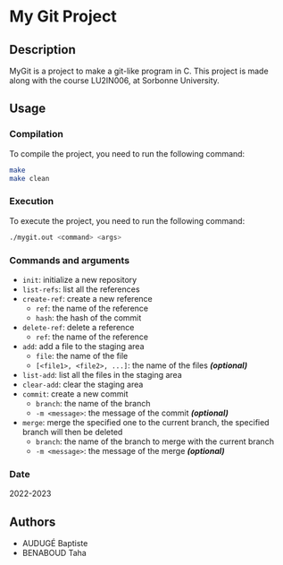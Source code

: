 # My Git Project

## Description

MyGit is a project to make a git-like program in C.
This project is made along with the course LU2IN006, at Sorbonne University.

## Usage

### Compilation

To compile the project, you need to run the following command:

```bash
make
make clean
```

### Execution

To execute the project, you need to run the following command:

```bash
./mygit.out <command> <args>
```

### Commands and arguments

* `init`: initialize a new repository
* `list-refs`: list all the references
* `create-ref`: create a new reference
  * `ref`: the name of the reference
  *  `hash`: the hash of the commit
* `delete-ref`: delete a reference
  * `ref`: the name of the reference
* `add`: add a file to the staging area
  * `file`: the name of the file
  * `[<file1>, <file2>, ...]`: the name of the files ***(optional)***
* `list-add`: list all the files in the staging area
* `clear-add`: clear the staging area
* `commit`: create a new commit
  * `branch`: the name of the branch
  * `-m <message>`: the message of the commit ***(optional)***
* `merge`: merge the specified one to  the current branch, the specified branch will then be deleted 
  * `branch`: the name of the branch to merge with the current branch
  * `-m <message>`: the message of the merge ***(optional)***

### Date

2022-2023

## Authors

- AUDUGÉ Baptiste
- BENABOUD Taha
